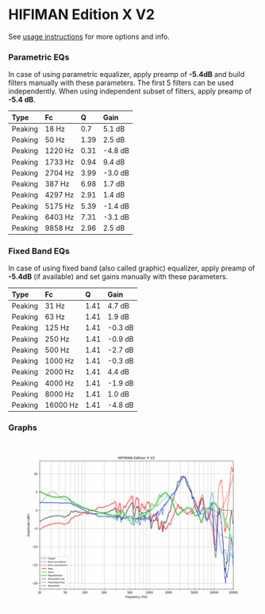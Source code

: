 # HIFIMAN Edition X V2
See [usage instructions](https://github.com/jaakkopasanen/AutoEq#usage) for more options and info.

### Parametric EQs
In case of using parametric equalizer, apply preamp of **-5.4dB** and build filters manually
with these parameters. The first 5 filters can be used independently.
When using independent subset of filters, apply preamp of **-5.4 dB**.

| Type    | Fc      |    Q | Gain    |
|:--------|:--------|:-----|:--------|
| Peaking | 18 Hz   | 0.7  | 5.1 dB  |
| Peaking | 50 Hz   | 1.39 | 2.5 dB  |
| Peaking | 1220 Hz | 0.31 | -4.8 dB |
| Peaking | 1733 Hz | 0.94 | 9.4 dB  |
| Peaking | 2704 Hz | 3.99 | -3.0 dB |
| Peaking | 387 Hz  | 6.98 | 1.7 dB  |
| Peaking | 4297 Hz | 2.91 | 1.4 dB  |
| Peaking | 5175 Hz | 5.39 | -1.4 dB |
| Peaking | 6403 Hz | 7.31 | -3.1 dB |
| Peaking | 9858 Hz | 2.96 | 2.5 dB  |

### Fixed Band EQs
In case of using fixed band (also called graphic) equalizer, apply preamp of **-5.4dB**
(if available) and set gains manually with these parameters.

| Type    | Fc       |    Q | Gain    |
|:--------|:---------|:-----|:--------|
| Peaking | 31 Hz    | 1.41 | 4.7 dB  |
| Peaking | 63 Hz    | 1.41 | 1.9 dB  |
| Peaking | 125 Hz   | 1.41 | -0.3 dB |
| Peaking | 250 Hz   | 1.41 | -0.9 dB |
| Peaking | 500 Hz   | 1.41 | -2.7 dB |
| Peaking | 1000 Hz  | 1.41 | -0.3 dB |
| Peaking | 2000 Hz  | 1.41 | 4.4 dB  |
| Peaking | 4000 Hz  | 1.41 | -1.9 dB |
| Peaking | 8000 Hz  | 1.41 | 1.0 dB  |
| Peaking | 16000 Hz | 1.41 | -4.8 dB |

### Graphs
![](./HIFIMAN%20Edition%20X%20V2.png)